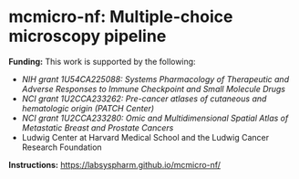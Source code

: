 # mcmicro-nf: Multiple-choice microscopy pipeline

**Funding:** This work is supported by the following:

* *NIH grant 1U54CA225088: Systems Pharmacology of Therapeutic and Adverse Responses to Immune Checkpoint and Small Molecule Drugs* 
* *NCI grant 1U2CCA233262: Pre-cancer atlases of cutaneous and hematologic origin (PATCH Center)*
* *NCI grant 1U2CCA233280:  Omic and Multidimensional Spatial Atlas of Metastatic Breast and Prostate Cancers*
* Ludwig Center at Harvard Medical School and the Ludwig Cancer Research Foundation

**Instructions:** https://labsyspharm.github.io/mcmicro-nf/

